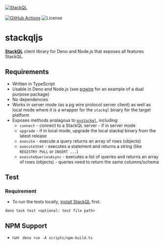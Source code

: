 [![StackQL](https://stackql.io/img/stackql-logo-bold.png)](https://stackql.io/)  
<br />
[![GitHub Actions](https://github.com/stackql/stackqljs/actions/workflows/main.yml/badge.svg?branch=main)](https://github.com/stackql/stackqljs/actions/workflows/main.yml)
![License](https://img.shields.io/github/license/stackql/stackql)

# stackqljs

[**StackQL**](https://github.com/stackql/stackql) client library for Deno and Node.js that exposes all features StackQL.

## Requirements

- Written in TypeScript
- Usable in Deno and Node.js (see [pgwire](https://github.com/kagis/pgwire) for an example of a dual purpose package)
- No dependencies
- Works in server mode (as a pg wire protocol server client) as well as local mode where it is a wrapper for the `stackql` binary for the target platform
- Exposes methods analagous to [`pystackql`](https://pystackql.readthedocs.io/en/latest/), including:
  - `connect` - connect to a StackQL server - if in server mode
  - `upgrade` - if in local mode, upgrade the local stackql binary from the latest release
  - `execute` - execute a query returns an array of rows (objects)
  - `executeStmt` - executes a statement and returns a string (like `REGISTRY PULL` or `INSERT ...`)
  - `executeQueriesAsync` - executes a list of queries and returns an array of rows (objects) - queries need to return the same columns/schema

## Test

### Requirement

- To run the tests locally, [install StackQL](https://stackql.io/docs/installing-stackql) first.

```
deno task test <optional: test file path>
```

## NPM Support

- run ` deno run -A scripts/npm-build.ts`
